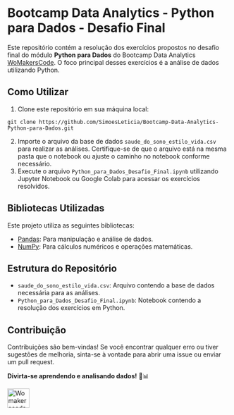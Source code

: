 # Bootcamp Data Analytics - Python para Dados - Desafio Final

Este repositório contém a resolução dos exercícios propostos no desafio final do módulo **Python para Dados** do Bootcamp Data Analytics [WoMakersCode](https://womakerscode.org/). O foco principal desses exercícios é a análise de dados utilizando Python.

## Como Utilizar

1. Clone este repositório em sua máquina local:
```
git clone https://github.com/SimoesLeticia/Bootcamp-Data-Analytics-Python-para-Dados.git
```
2. Importe o arquivo da base de dados `saude_do_sono_estilo_vida.csv` para realizar as análises. Certifique-se de que o arquivo está na mesma pasta que o notebook ou ajuste o caminho no notebook conforme necessário.
3. Execute o arquivo `Python_para_Dados_Desafio_Final.ipynb` utilizando Jupyter Notebook ou Google Colab para acessar os exercícios resolvidos.

## Bibliotecas Utilizadas

Este projeto utiliza as seguintes bibliotecas:

- [Pandas](https://pandas.pydata.org/): Para manipulação e análise de dados.
- [NumPy](https://numpy.org/): Para cálculos numéricos e operações matemáticas.

## Estrutura do Repositório

- `saude_do_sono_estilo_vida.csv`: Arquivo contendo a base de dados necessária para as análises.
- `Python_para_Dados_Desafio_Final.ipynb`: Notebook contendo a resolução dos exercícios em Python.

## Contribuição
Contribuições são bem-vindas! Se você encontrar qualquer erro ou tiver sugestões de melhoria, sinta-se à vontade para abrir uma issue ou enviar um pull request.

**Divirta-se aprendendo e analisando dados!** 🚀📊

<a href="https://womakerscode.org"><img src="https://womakerscode.org/wp-content/uploads/2023/05/womakerscode-icone.png" alt="Womakerscode" width="50" height="44"></a>
